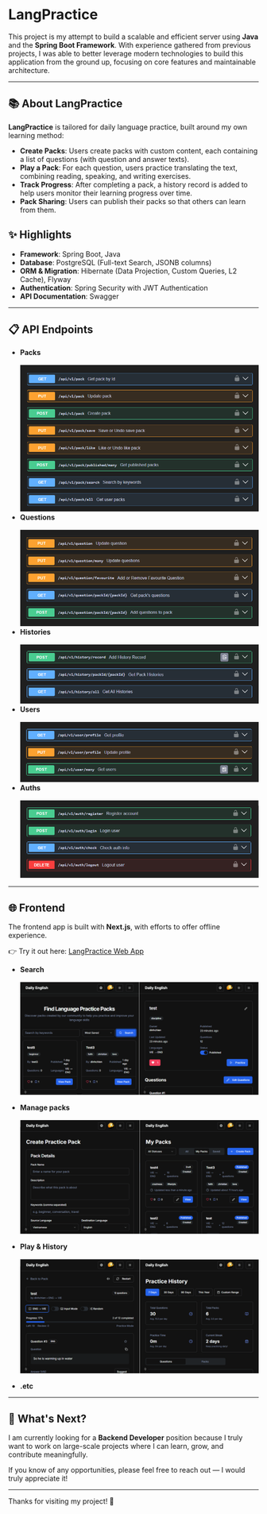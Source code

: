 # LangPractice

This project is my attempt to build a scalable and efficient server using **Java** and the **Spring Boot Framework**. With experience gathered from previous projects, I was able to better leverage modern technologies to build this application from the ground up, focusing on core features and maintainable architecture.

---

## 📚 About LangPractice

**LangPractice** is tailored for daily language practice, built around my own learning method:

- **Create Packs**: Users create packs with custom content, each containing a list of questions (with question and answer texts).
- **Play a Pack**: For each question, users practice translating the text, combining reading, speaking, and writing exercises.
- **Track Progress**: After completing a pack, a history record is added to help users monitor their learning progress over time.
- **Pack Sharing**: Users can publish their packs so that others can learn from them.

## ✨ Highlights

- **Framework**: Spring Boot, Java
- **Database**: PostgreSQL (Full-text Search, JSONB columns)
- **ORM & Migration**: Hibernate (Data Projection, Custom Queries, L2 Cache), Flyway
- **Authentication**: Spring Security with JWT Authentication
- **API Documentation**: Swagger

---

## 📋 API Endpoints

- **Packs**<br /><br />
  ![pack apis](./images/api/pack.png)<br />
- **Questions**<br /><br />
  ![question apis](./images/api/question.png)<br />
- **Histories**<br /><br />
  ![history apis](./images/api/history.png)<br />
- **Users**<br /><br />
  ![user apis](./images/api/user.png)<br />
- **Auths**<br /><br />
  ![auth apis](./images/api/auth.png)<br />

---

## 🌐 Frontend

The frontend app is built with **Next.js**, with efforts to offer offline experience.

👉 Try it out here: [LangPractice Web App](https://langpractice.vercel.app)

- **Search**<br /><br />
  ![search](./images/app/search.png)<br />

- **Manage packs**<br /><br />
  ![create](./images/app/create.png)<br />

- **Play & History**<br /><br />
  ![play](./images/app/practice.png)<br />

- **.etc**<br />

---

## 🚀 What's Next?

I am currently looking for a **Backend Developer** position because I truly want to work on large-scale projects where I can learn, grow, and contribute meaningfully.

If you know of any opportunities, please feel free to reach out — I would truly appreciate it!

---

Thanks for visiting my project! 🙌

